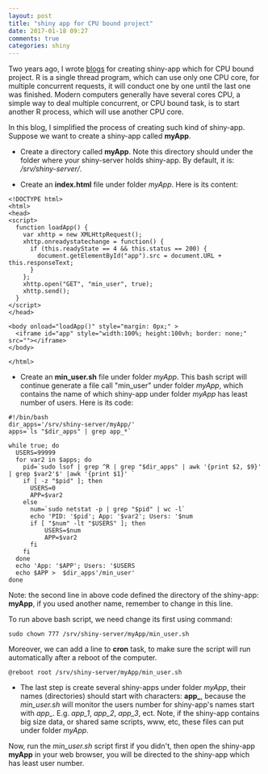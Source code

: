 ```yaml
---
layout: post
title: "shiny app for CPU bound project"
date: 2017-01-18 09:27
comments: true
categories: shiny
---
```


Two years ago, I wrote [blogs](http://withr.me/shiny-server-system-monitoring-for-open-source-edition/) for creating shiny-app which for CPU bound project. R is a single thread program, which can use only one CPU core, for multiple concurrent requests, it will conduct one by one until the last one was finished. Modern computers generally have several cores CPU, a simple way to deal multiple concurrent, or CPU bound task, is to start another R process, which will use another CPU core. 

In this blog, I simplified the process of creating such kind of shiny-app.  Suppose we want to create a shiny-app called **myApp**.

- Create a directory called **myApp**. Note this directory should under the folder where your shiny-server holds shiny-app. By default, it is: */srv/shiny-server/*.

- Create an **index.html** file under folder *myApp*. Here is its content: 


~~~~
<!DOCTYPE html>
<html>
<head>
<script>
  function loadApp() {
    var xhttp = new XMLHttpRequest();
    xhttp.onreadystatechange = function() {
      if (this.readyState == 4 && this.status == 200) {
        document.getElementById("app").src = document.URL + this.responseText;
      }
    };
    xhttp.open("GET", "min_user", true);
    xhttp.send();
  }
</script>
</head>

<body onload="loadApp()" style="margin: 0px;" >
  <iframe id="app" style="width:100%; height:100vh; border: none;" src=""></iframe>
</body>

</html>

~~~~

- Create an **min_user.sh** file under folder *myApp*. This bash script will continue generate a file call "min_user" under folder *myApp*, which contains the name of which shiny-app under folder *myApp* has least number of users. Here is its code:

~~~~
#!/bin/bash
dir_apps='/srv/shiny-server/myApp/'
apps=`ls "$dir_apps" | grep app_*`   

while true; do
  USERS=99999
  for var2 in $apps; do
    pid=`sudo lsof | grep ^R | grep "$dir_apps" | awk '{print $2, $9}' | grep $var2'$' |awk '{print $1}' `
    if [ -z "$pid" ]; then     
      USERS=0
      APP=$var2
    else
      num=`sudo netstat -p | grep "$pid" | wc -l`
      echo 'PID: '$pid'; App: '$var2'; Users: '$num  
      if [ "$num" -lt "$USERS" ]; then
          USERS=$num
          APP=$var2
      fi
    fi 
  done
  echo 'App: '$APP'; Users: '$USERS  
  echo $APP >  $dir_apps'/min_user'
done
~~~~

Note: the second line in above code defined the directory of the shiny-app: **myApp**, if you used another name, remember to change in this line. 

To run above bash script, we need change its first using command: 

~~~~
sudo chown 777 /srv/shiny-server/myApp/min_user.sh
~~~~

Moreover, we can add a line to **cron** task, to make sure the script will run automatically after a reboot of the computer.

~~~~
@reboot root /srv/shiny-server/myApp/min_user.sh
~~~~

- The last step is create several shiny-apps under folder *myApp*, their names (directories) should start with characters: **app_**, because the *min_user.sh* will monitor the users number for shiny-app's names start with *app_*. E.g. *app_1*, *app_2*, *app_3*, ect. Note, if the shiny-app contains big size data, or shared same scripts, www, etc, these files can put under folder *myApp*. 

Now, run the *min_user.sh* script first if you didn't, then open the shiny-app **myApp** in your web browser, you will be directed to the shiny-app which has least user number. 






